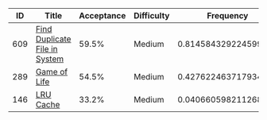 |ID|Title|Acceptance|Difficulty|Frequency|
|----|-----|----|---|---|
|609|[Find Duplicate File in System]( https://leetcode.com/problems/find-duplicate-file-in-system)|59.5%|Medium|0.8145843292245993|
|289|[Game of Life]( https://leetcode.com/problems/game-of-life)|54.5%|Medium|0.42762246371793416|
|146|[LRU Cache]( https://leetcode.com/problems/lru-cache)|33.2%|Medium|0.040660598211268925|
